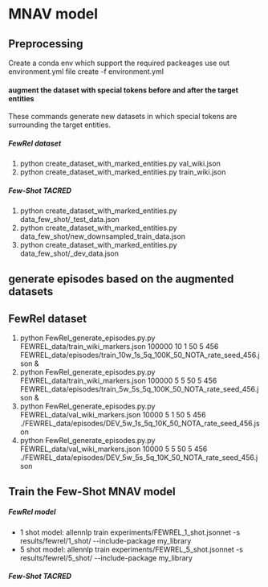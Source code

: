 # MNAV model
## Preprocessing
Create a conda env which support the required packeages
use out environment.yml file
create -f environment.yml

#### augment the dataset with special tokens before and after the target entities
These commands generate new datasets in which special tokens are surrounding the target entities. 
 ##### FewRel dataset
1. python create_dataset_with_marked_entities.py val_wiki.json
2. python create_dataset_with_marked_entities.py train_wiki.json
 
 ##### Few-Shot TACRED
1. python create_dataset_with_marked_entities.py data_few_shot/_test_data.json
2. python create_dataset_with_marked_entities.py data_few_shot/new_downsampled_train_data.json
3. python create_dataset_with_marked_entities.py data_few_shot/_dev_data.json



## generate episodes based on the augmented datasets

## FewRel dataset
1. python FewRel_generate_episodes.py.py FEWREL_data/train_wiki_markers.json 100000 10 1 50 5 456 FEWREL_data/episodes/train_10w_1s_5q_100K_50_NOTA_rate_seed_456.json &
2. python FewRel_generate_episodes.py.py FEWREL_data/train_wiki_markers.json 100000 5 5 50 5 456 FEWREL_data/episodes/train_5w_5s_5q_100K_50_NOTA_rate_seed_456.json &
3. python FewRel_generate_episodes.py.py FEWREL_data/val_wiki_markers.json 10000 5 1 50 5 456 ./FEWREL_data/episodes/DEV_5w_1s_5q_10K_50_NOTA_rate_seed_456.json
4. python FewRel_generate_episodes.py.py FEWREL_data/val_wiki_markers.json 10000 5 5 50 5 456 ./FEWREL_data/episodes/DEV_5w_5s_5q_10K_50_NOTA_rate_seed_456.json

## Train the Few-Shot MNAV model

 ##### FewRel model
* 1 shot model: allennlp train experiments/FEWREL_1_shot.jsonnet -s results/fewrel/1_shot/ --include-package my_library
* 5 shot model: allennlp train experiments/FEWREL_5_shot.jsonnet -s results/fewrel/5_shot/ --include-package my_library
 
 ##### Few-Shot TACRED




